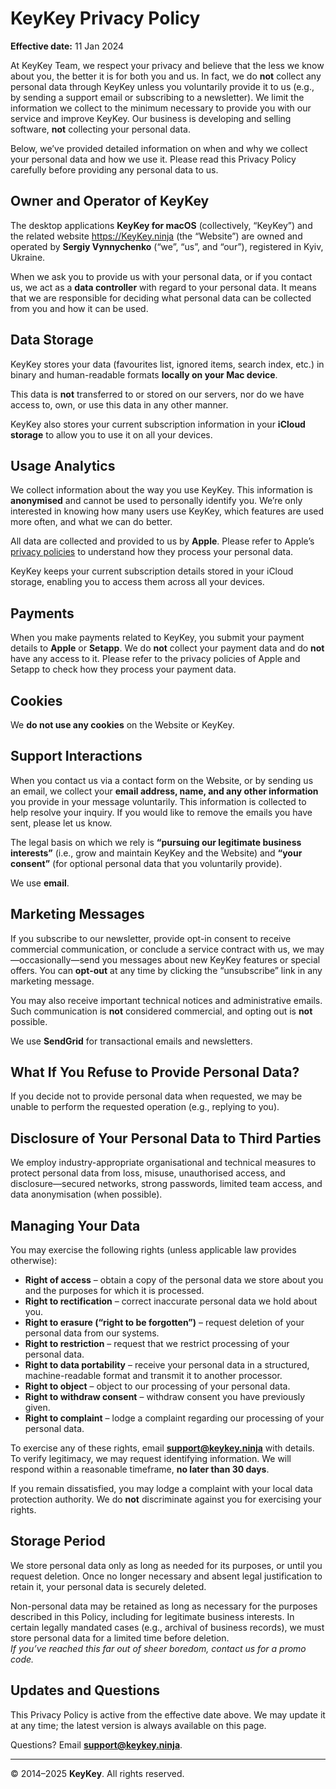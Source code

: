 # KeyKey Privacy Policy

**Effective date:** 11 Jan 2024

At KeyKey Team, we respect your privacy and believe that the less we know about you, the better it is for both you and us. In fact, we do **not** collect any personal data through KeyKey unless you voluntarily provide it to us (e.g., by sending a support email or subscribing to a newsletter). We limit the information we collect to the minimum necessary to provide you with our service and improve KeyKey. Our business is developing and selling software, **not** collecting your personal data.

Below, we’ve provided detailed information on when and why we collect your personal data and how we use it. Please read this Privacy Policy carefully before providing any personal data to us.

## Owner and Operator of KeyKey

The desktop applications **KeyKey for macOS** (collectively, “KeyKey”) and the related website <https://KeyKey.ninja> (the “Website”) are owned and operated by **Sergiy Vynnychenko** (“we”, “us”, and “our”), registered in Kyiv, Ukraine.

When we ask you to provide us with your personal data, or if you contact us, we act as a **data controller** with regard to your personal data. It means that we are responsible for deciding what personal data can be collected from you and how it can be used.

## Data Storage

KeyKey stores your data (favourites list, ignored items, search index, etc.) in binary and human-readable formats **locally on your Mac device**.

This data is **not** transferred to or stored on our servers, nor do we have access to, own, or use this data in any other manner.

KeyKey also stores your current subscription information in your **iCloud storage** to allow you to use it on all your devices.

## Usage Analytics

We collect information about the way you use KeyKey. This information is **anonymised** and cannot be used to personally identify you. We’re only interested in knowing how many users use KeyKey, which features are used more often, and what we can do better.

All data are collected and provided to us by **Apple**. Please refer to Apple’s [privacy policies](https://www.apple.com/legal/privacy/) to understand how they process your personal data.

KeyKey keeps your current subscription details stored in your iCloud storage, enabling you to access them across all your devices.

## Payments

When you make payments related to KeyKey, you submit your payment details to **Apple** or **Setapp**. We do **not** collect your payment data and do **not** have any access to it. Please refer to the privacy policies of Apple and Setapp to check how they process your payment data.

## Cookies

We **do not use any cookies** on the Website or KeyKey.

## Support Interactions

When you contact us via a contact form on the Website, or by sending us an email, we collect your **email address, name, and any other information** you provide in your message voluntarily. This information is collected to help resolve your inquiry. If you would like to remove the emails you have sent, please let us know.

The legal basis on which we rely is **“pursuing our legitimate business interests”** (i.e., grow and maintain KeyKey and the Website) and **“your consent”** (for optional personal data that you voluntarily provide).

We use **email**.

## Marketing Messages

If you subscribe to our newsletter, provide opt-in consent to receive commercial communication, or conclude a service contract with us, we may—occasionally—send you messages about new KeyKey features or special offers. You can **opt-out** at any time by clicking the “unsubscribe” link in any marketing message.

You may also receive important technical notices and administrative emails. Such communication is **not** considered commercial, and opting out is **not** possible.

We use **SendGrid** for transactional emails and newsletters.

## What If You Refuse to Provide Personal Data?

If you decide not to provide personal data when requested, we may be unable to perform the requested operation (e.g., replying to you).

## Disclosure of Your Personal Data to Third Parties

We employ industry-appropriate organisational and technical measures to protect personal data from loss, misuse, unauthorised access, and disclosure—secured networks, strong passwords, limited team access, and data anonymisation (when possible).

## Managing Your Data

You may exercise the following rights (unless applicable law provides otherwise):

- **Right of access** – obtain a copy of the personal data we store about you and the purposes for which it is processed.  
- **Right to rectification** – correct inaccurate personal data we hold about you.  
- **Right to erasure (“right to be forgotten”)** – request deletion of your personal data from our systems.  
- **Right to restriction** – request that we restrict processing of your personal data.  
- **Right to data portability** – receive your personal data in a structured, machine-readable format and transmit it to another processor.  
- **Right to object** – object to our processing of your personal data.  
- **Right to withdraw consent** – withdraw consent you have previously given.  
- **Right to complaint** – lodge a complaint regarding our processing of your personal data.

To exercise any of these rights, email **support@keykey.ninja** with details. To verify legitimacy, we may request identifying information. We will respond within a reasonable timeframe, **no later than 30 days**.

If you remain dissatisfied, you may lodge a complaint with your local data protection authority. We do **not** discriminate against you for exercising your rights.

## Storage Period

We store personal data only as long as needed for its purposes, or until you request deletion. Once no longer necessary and absent legal justification to retain it, your personal data is securely deleted.

Non-personal data may be retained as long as necessary for the purposes described in this Policy, including for legitimate business interests. In certain legally mandated cases (e.g., archival of business records), we must store personal data for a limited time before deletion.  
_If you’ve reached this far out of sheer boredom, contact us for a promo code._

## Updates and Questions

This Privacy Policy is active from the effective date above. We may update it at any time; the latest version is always available on this page.

Questions? Email **support@keykey.ninja**.

---

© 2014–2025 **KeyKey**. All rights reserved.

